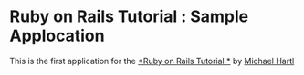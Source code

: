 # Ruby on Rails Tutorial : Sample Applocation

This is the first application for the
[*Ruby on Rails Tutorial *](http://railstutorial.jp/)
by [Michael Hartl](http://michealhartl.com/)
